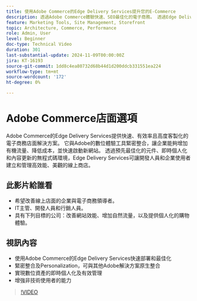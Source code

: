 ```yaml
---
title: 使用Adobe Commerce的Edge Delivery Services提升您的E-Commerce
description: 透過Adobe Commerce體驗快速、SEO最佳化的電子商務。 透過Edge Delivery Services增加流量、節省成本，並輕鬆管理店面。
feature: Marketing Tools, Site Management, Storefront
topic: Architecture, Commerce, Performance
role: Admin, User
level: Beginner
doc-type: Technical Video
duration: 301
last-substantial-update: 2024-11-09T00:00:00Z
jira: KT-16193
source-git-commit: 1dd8c4ea80732d68b44d1d200ddcb331551ea224
workflow-type: tm+mt
source-wordcount: '172'
ht-degree: 0%

---
```



# Adobe Commerce店面選項

Adobe Commerce的Edge Delivery Services提供快速、有效率且高度客製化的電子商務店面解決方案。
它與Adobe的數位體驗工具緊密整合，讓企業能夠增加有機流量、降低成本，並快速啟動新網站。 透過預先最佳化的元件、即時個人化和內容更新的無程式碼環境，Edge Delivery Services可讓開發人員和企業使用者建立和管理高效能、美觀的線上商店。

## 此影片給誰看

- 希望改善線上店面的企業與電子商務領導者。
- IT主管、開發人員和行銷人員。
- 具有下列目標的公司：改善網站效能、增加自然流量，以及提供個人化的購物體驗。

## 視訊內容

- 使用Adobe Commerce的Edge Delivery Services快速部署和最佳化
- 緊密整合及Personalization，可與其他Adobe解決方案原生整合
- 實現數位資產的即時個人化及有效管理
- 增強非技術使用者的能力

>[!VIDEO](https://video.tv.adobe.com/v/3448397?learn=on&captions=chi_hant)
